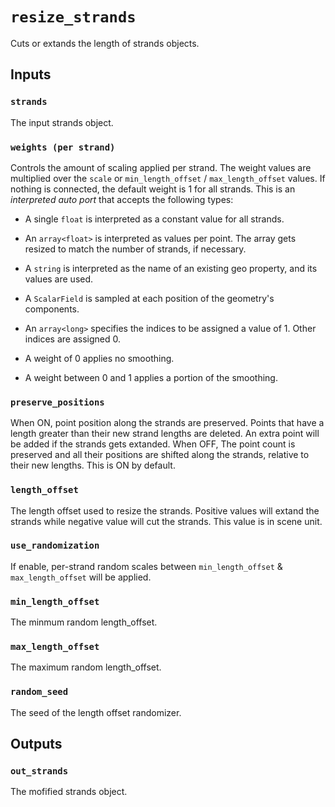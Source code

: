 # `resize_strands`

Cuts or extands the length of strands objects.

## Inputs

### `strands`
The input strands object.

### `weights (per strand)`
Controls the amount of scaling applied per strand. The weight values are multiplied over the `scale` or `min_length_offset` / `max_length_offset` values.
If nothing is connected, the default weight is 1 for all strands. This is an *interpreted auto port* that accepts the following types:
- A single `float` is interpreted as a constant value for all strands.
- An `array<float>` is interpreted as values per point. The array gets resized to match the number of strands, if necessary.
- A `string` is interpreted as the name of an existing geo property, and its values are used.
- A `ScalarField` is sampled at each position of the geometry's components.
- An `array<long>` specifies the indices to be assigned a value of 1. Other indices are assigned 0.

- A weight of 0 applies no smoothing.
- A weight between 0 and 1 applies a portion of the smoothing.

### `preserve_positions`
When ON, point position along the strands are preserved. Points that have a length greater than their new strand lengths are deleted. An extra point will be added if the strands gets extanded. When OFF, The point count is preserved and all their positions are shifted along the strands, relative to their new lengths. This is ON by default.

### `length_offset`
The length offset used to resize the strands. Positive values will extand the strands while negative value will cut the strands. This value is in scene unit.

### `use_randomization`
If enable, per-strand random scales between `min_length_offset` & `max_length_offset` will be applied.

### `min_length_offset`
The minmum random length_offset.

### `max_length_offset`
The maximum random length_offset.

### `random_seed`
The seed of the length offset randomizer.

## Outputs

### `out_strands`
The mofified strands object.
